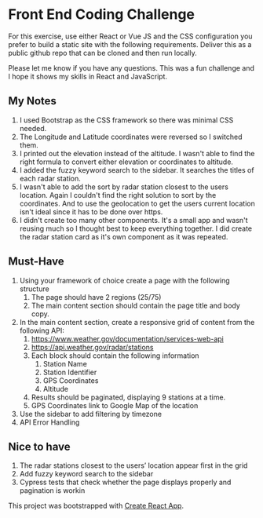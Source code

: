 # Front End Coding Challenge

For this exercise, use either React or Vue JS and the CSS configuration you prefer to build a
static site with the following requirements. Deliver this as a public github repo that can be cloned
and then run locally.

Please let me know if you have any questions. This was a fun challenge and I hope it shows my skills in React and JavaScript.

## My Notes

1. I used Bootstrap as the CSS framework so there was minimal CSS needed.
2. The Longitude and Latitude coordinates were reversed so I switched them.
3. I printed out the elevation instead of the altitude. I wasn't able to find the right formula to convert either elevation or coordinates to altitude.
4. I added the fuzzy keyword search to the sidebar. It searches the titles of each radar station.
5. I wasn't able to add the sort by radar station closest to the users location. Again I couldn't find the right solution to sort by the coordinates. And to use the geolocation to get the users current location isn't ideal since it has to be done over https.
6. I didn't create too many other components. It's a small app and wasn't reusing much so I thought best to keep everything together. I did create the radar station card as it's own component as it was repeated.

## Must-Have

1. Using your framework of choice create a page with the following structure
	1. The page should have 2 regions (25/75)
	2. The main content section should contain the page title and body copy.
2. In the main content section, create a responsive grid of content from the following API:
	1. https://www.weather.gov/documentation/services-web-api
	2. https://api.weather.gov/radar/stations
	3. Each block should contain the following information
		1. Station Name
		2. Station Identifier
		3. GPS Coordinates
		4. Altitude
	4. Results should be paginated, displaying 9 stations at a time.
	5. GPS Coordinates link to Google Map of the location
3. Use the sidebar to add filtering by timezone
4. API Error Handling

## Nice to have

1. The radar stations closest to the users’ location appear first in the grid
2. Add fuzzy keyword search to the sidebar
3. Cypress tests that check whether the page displays properly and pagination is workin

This project was bootstrapped with [Create React App](https://github.com/facebook/create-react-app).

